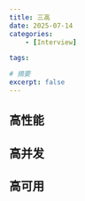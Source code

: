 ```yaml
---
title: 三高
date: 2025-07-14
categories: 
    - [Interview]

tags: 

# 摘要
excerpt: false
---
```


## 高性能


## 高并发

## 高可用